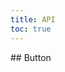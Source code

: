 ```yaml
---
title: API
toc: true
---
```


<DocWebComponentAPI component="cds-button">
## Button
<template v-slot:properties>

### Button Properties

</template>
<template v-slot:cssProperties>

### Button CSS Properties

</template>
<template v-slot:events>

### Button Events

</template>
<template v-slot:slots>

### Button Slots

</template>
</DocWebComponentAPI>
